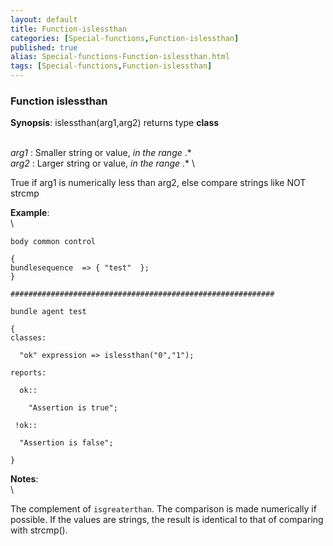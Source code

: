 ```yaml
---
layout: default
title: Function-islessthan
categories: [Special-functions,Function-islessthan]
published: true
alias: Special-functions-Function-islessthan.html
tags: [Special-functions,Function-islessthan]
---
```


### Function islessthan

**Synopsis**: islessthan(arg1,arg2) returns type **class**

\
 *arg1* : Smaller string or value, *in the range* .\* \
 *arg2* : Larger string or value, *in the range* .\* \

True if arg1 is numerically less than arg2, else compare strings like
NOT strcmp

**Example**:\
 \

~~~~ {.verbatim}
body common control

{
bundlesequence  => { "test"  };
}

###########################################################

bundle agent test

{
classes:

  "ok" expression => islessthan("0","1");

reports:

  ok::

    "Assertion is true";

 !ok::

  "Assertion is false";

}
~~~~

**Notes**:\
 \

The complement of `isgreaterthan`. The comparison is made numerically if
possible. If the values are strings, the result is identical to that of
comparing with strcmp().
